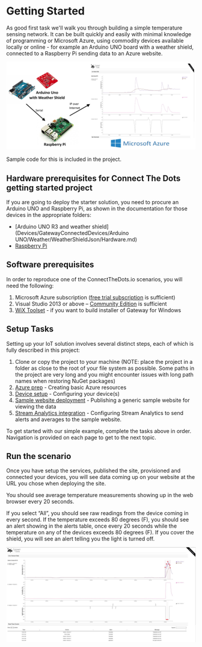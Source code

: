# Getting Started #
As good first task we'll walk you through building a simple temperature sensing network. It can be built quickly and easily with minimal knowledge of programming or Microsoft Azure, using commodity devices available locally or online - for example an Arduino UNO board with a weather shield, connected to a Raspberry Pi sending data to an Azure website. 


![](images/Arduino-Pi-IoT.jpg)


Sample code for this is included in the project.

## Hardware prerequisites for Connect The Dots getting started project ##
If you are going to deploy the starter solution, you need to procure an Arduino UNO and Raspberry Pi, as shown in the documentation for those devices in the appropriate folders:

- [Arduino UNO R3 and weather shield](Devices/GatewayConnectedDevices/Arduino UNO/Weather/WeatherShieldJson/Hardware.md)
- [Raspberry Pi](Devices/Gateways/GatewayService/Hardware.md)

## Software prerequisites ##
In order to reproduce one of the ConnectTheDots.io scenarios, you will need the following:

1. Microsoft Azure subscription ([free trial subscription](http://azure.microsoft.com/en-us/pricing/free-trial/) is sufficient)
1. Visual Studio 2013 or above – [Community Edition](http://www.visualstudio.com/downloads/download-visual-studio-vs) is sufficient
1. [WiX Toolset](http://wixtoolset.org) - if you want to build installer of Gateway for Windows

## Setup Tasks ##
Setting up your IoT solution involves several distinct steps, each of which is fully described in this project:


1. Clone or copy the project to your machine (NOTE: place the project in a folder as close to the root of your file system as possible. Some paths in the project are very long and you might encounter issues with long path names when restoring NuGet packages)
1. [Azure prep](Azure/AzurePrep/AzurePrep.md) - Creating basic Azure resources
1. [Device setup](Devices/DeviceSetup.md) - Configuring your device(s)
1. [Sample website deployment](Azure/WebSite/WebsitePublish.md) - Publishing a generic sample website for viewing the data
2. [Stream Analytics integration](Azure/StreamAnalyticsQueries/SA_setup.md) - Configuring Stream Analytics to send alerts and averages to the sample website.
  
To get started with our simple example, complete the tasks above in order. Navigation is provided on each page to get to the next topic.

## Run the scenario ##

Once you have setup the services, published the site, provisioned and connected your devices, you will see data coming up on your website at the URL you chose when deploying the site.

You should see average temperature measurements showing up in the web browser every 20 seconds.

If you select “All”, you should see raw readings from the device coming in every second.
If the temperature exceeds 80 degrees (F), you should see an alert showing in the alerts table, once every 20 seconds while the temperature on any of the devices exceeds 80 degrees (F).
If you cover the shield, you will see an alert telling you the light is turned off.

![](images/WebsiteCapture.jpg)
